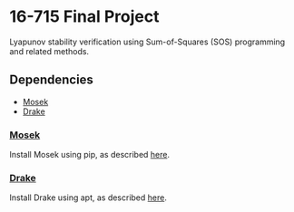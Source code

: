 # 16-715 Final Project
Lyapunov stability verification using Sum-of-Squares (SOS) programming and related methods.

## Dependencies
- [Mosek](#Mosek)
- [Drake](#Drake)

### [Mosek](https://docs.mosek.com/10.0/install/installation.html)
Install Mosek using pip, as described [here](https://docs.mosek.com/10.0/install/installation.html).

### [Drake](https://drake.mit.edu/apt.html#stable-releases)
Install Drake using apt, as described [here](https://drake.mit.edu/apt.html#stable-releases).
